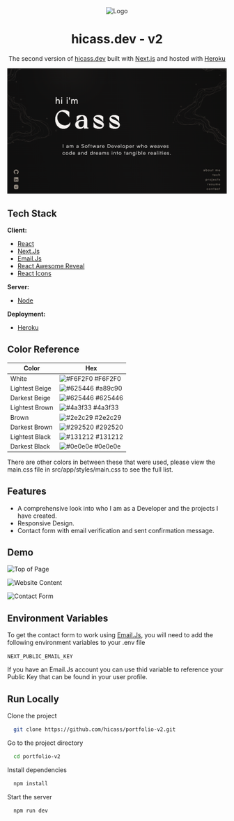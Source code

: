 <div align='center'>
    <Img alt='Logo' src='./src/app/favicon.ico' width='50px'/>
</div>
<h1 align='center'>
  hicass.dev - v2
</h1>
<p align='center'>
  The second version of <a href='https://www.hicass.dev/' target='_blank'>hicass.dev</a> built with <a href='https://nextjs.org/' target='_blank'>Next.js</a> and hosted with <a href='https://www.heroku.com/' target='_blank'>Heroku</a>
</p>

<div align='center'>
    <Img alt='App Screen Shot' src='./public/images/readme.png'>
</div>


## Tech Stack

**Client:** 
- [React](https://react.dev/)
- [Next.Js](https://nextjs.org/)
- [Email.Js](https://www.emailjs.com/)
- [React Awesome Reveal](https://react-awesome-reveal.morello.dev/)
- [React Icons](https://react-icons.github.io/react-icons/)

**Server:** 
- [Node](https://nodejs.org/en)

**Deployment:**
- [Heroku](https://www.heroku.com/)

## Color Reference

| Color             | Hex                                                                |
| ----------------- | ------------------------------------------------------------------ |
| White | ![#F6F2F0](https://via.placeholder.com/10/F6F2F0f?text=+) #F6F2F0|
| Lightest Beige | ![#625446](https://via.placeholder.com/10/a89c90?text=+) #a89c90 |
| Darkest Beige| ![#625446](https://via.placeholder.com/10/625446?text=+) #625446 |
| Lightest Brown | ![#4a3f33](https://via.placeholder.com/10/4a3f33?text=+) #4a3f33 |
| Brown | ![#2e2c29](https://via.placeholder.com/10/2e2c29?text=+) #2e2c29 |
| Darkest Brown | ![#292520](https://via.placeholder.com/10/292520?text=+) #292520 |
| Lightest Black | ![#131212](https://via.placeholder.com/10/131212?text=+) #131212 |
| Darkest Black | ![#0e0e0e](https://via.placeholder.com/10/0e0e0e?text=+) #0e0e0e |

There are other colors in between these that were used, please view the main.css file in src/app/styles/main.css to see the full list.

## Features

- A comprehensive look into who I am as a Developer and the projects I have created.
- Responsive Design.
- Contact form with email verification and sent confirmation message.


## Demo

![Top of Page](https://media.giphy.com/media/v1.Y2lkPTc5MGI3NjExZmptMWkzYmxnMmEwZzB5MmxzbmRvNzg2Z2o5ZjN6bmNieGxlcXc3byZlcD12MV9pbnRlcm5hbF9naWZfYnlfaWQmY3Q9Zw/kiZZdKTFBHaET3bF3B/giphy.gif)

![Website Content](https://media.giphy.com/media/v1.Y2lkPTc5MGI3NjExYWhpN2F6MGp4NGRoeG4wNXJwaWc5NWM5ZHo4Nm1raWV0NXFsdnJqZSZlcD12MV9pbnRlcm5hbF9naWZfYnlfaWQmY3Q9Zw/F9RmQdpiSCjehZwRvg/giphy.gif)

![Contact Form](https://media.giphy.com/media/v1.Y2lkPTc5MGI3NjExbHlhejY3NHMyZWQzejVkMDV2emJmajkzdzlkZmo2Ym5sNWlsMDh6dCZlcD12MV9pbnRlcm5hbF9naWZfYnlfaWQmY3Q9Zw/tJOav7aSkkhbGGfD5Y/giphy.gif)


## Environment Variables

To get the contact form to work using [Email.Js](https://www.emailjs.com/), you will need to add the following environment variables to your .env file

`NEXT_PUBLIC_EMAIL_KEY`

If you have an Email.Js account you can use thid variable to reference your Public Key that can be found in your user profile.


## Run Locally

Clone the project

```bash
  git clone https://github.com/hicass/portfolio-v2.git
```

Go to the project directory

```bash
  cd portfolio-v2
```

Install dependencies

```bash
  npm install
```

Start the server

```bash
  npm run dev
```

